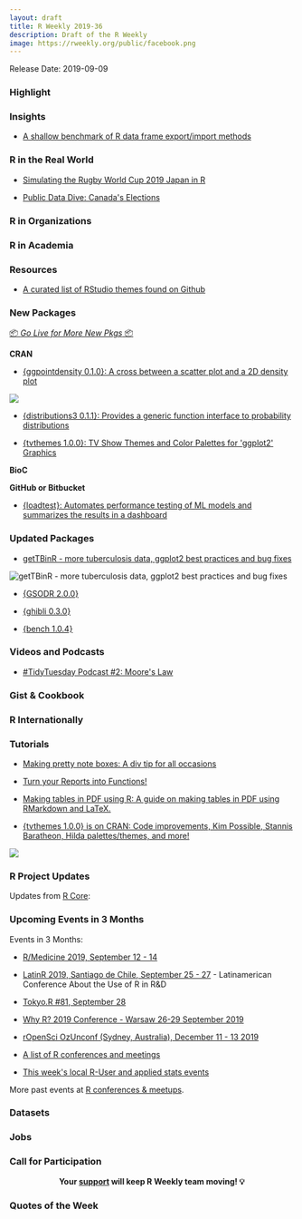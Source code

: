 ```yaml
---
layout: draft
title: R Weekly 2019-36
description: Draft of the R Weekly
image: https://rweekly.org/public/facebook.png
---
```


Release Date: 2019-09-09

###  Highlight




### Insights

+ [A shallow benchmark of R data frame export/import methods ](https://data.nozav.org/post/2019-r-data-frame-benchmark/)


### R in the Real World

+ [Simulating the Rugby World Cup 2019 Japan in R](http://statsonthe.cloud/2019/09/06/simulating-the-rugby-world-cup-2019-japan-in-r/)

+ [Public Data Dive: Canada's Elections](https://fishandwhistle.net/post/2019/public-data-dive-elections-canada/)

###  R in Organizations




###  R in Academia



###  Resources

+ [A curated list of RStudio themes found on Github](https://github.com/mkearney/rstudiothemes)

###  New Packages

<p class="added-hostname"><a href="https://rweekly.org/live" target="_blank" class="externalLink">📦 <i>Go Live for More New Pkgs</i> 📦</a></p>

**CRAN**

+ [{ggpointdensity 0.1.0}: A cross between a scatter plot and a 2D density plot](https://github.com/LKremer/ggpointdensity)

![](https://raw.githubusercontent.com/rweekly/image/master/2019-09-09/geom_pointdensity2.png)

+ [{distributions3 0.1.1}: Provides a generic function interface to probability distributions](https://www.alexpghayes.com/blog/announcing-the-distributions3-package/)

+ [{tvthemes 1.0.0}: TV Show Themes and Color Palettes for 'ggplot2' Graphics](https://cran.r-project.org/package=tvthemes)

**BioC**



**GitHub or Bitbucket**

+ [{loadtest}: Automates performance testing of ML models and summarizes the results in a dashboard](https://github.com/tmobile/loadtest)

### Updated Packages

+ [getTBinR - more tuberculosis data, ggplot2 best practices and bug fixes](https://www.samabbott.co.uk/post/gettbinr-7-0/)

![getTBinR - more tuberculosis data, ggplot2 best practices and bug fixes](https://raw.githubusercontent.com/seabbs/seabbs.github.io/sources/static/img/getTBinR/storyboard-7-0.png)

+ [{GSODR 2.0.0}](https://docs.ropensci.org/GSODR/index.html)

+ [{ghibli 0.3.0}](https://ewenme.github.io/ghibli/)

+ [{bench 1.0.4}](http://bench.r-lib.org/)

###  Videos and Podcasts

+ [#TidyTuesday Podcast #2: Moore's Law](https://tidytuesday.fireside.fm/2)

### Gist & Cookbook



### R Internationally



###  Tutorials

+ [Making pretty note boxes: A div tip for all occasions](http://desiree.rbind.io/post/2019/making-tip-boxes-with-bookdown-and-rmarkdown/)

+ [Turn your Reports into Functions!](https://daranzolin.github.io/2019-09-03-reports-as-functions/)

+ [Making tables in PDF using R: A guide on making tables in PDF using RMarkdown and LaTeX.](https://sharleenw.rbind.io/post/tables_in_pdf/making-pdf-tables-in-r/)

+ [{tvthemes 1.0.0} is on CRAN: Code improvements, Kim Possible, Stannis Baratheon, Hilda palettes/themes, and more!](https://ryo-n7.github.io/2019-09-06-tvthemes-CRAN-announcement/)

![](https://raw.githubusercontent.com/rweekly/image/master/2019-09-09/tvthemes_v1plot2.png)

<!--<div class="post-more-begi
n></div><div class="post-more-end"></div>-->

###  R Project Updates

Updates from [R Core](http://developer.r-project.org/blosxom.cgi/R-devel/NEWS):


###  Upcoming Events in 3 Months

Events in 3 Months:

+ [R/Medicine 2019, September 12 - 14](https://r-medicine.com/)

+ [LatinR 2019, Santiago de Chile, September 25 - 27](http://latin-r.com) - Latinamerican Conference About the Use of R in R&D

+ [Tokyo.R #81, September 28](https://tokyor.connpass.com/)

+ [Why R? 2019 Conference - Warsaw 26-29 September 2019](http://whyr.pl/2019/)

+ [rOpenSci OzUnconf (Sydney, Australia), December 11 - 13 2019](https://ozunconf19.ropensci.org/)

+ [A list of R conferences and meetings](https://jumpingrivers.github.io/meetingsR/events.html)

+ [This week's local R-User and applied stats events](https://community.rstudio.com/c/irl)


More past events at [R conferences & meetups](https://conf.rweekly.org).


### Datasets

### Jobs




###  Call for Participation


<p class="hide-support added-hostname support-rweekly" style="text-align: center;font-weight: bold;">Your <a class="non-visited externalLink" href="https://www.patreon.com/rweekly" onclick="pas(this)">support</a> will keep R Weekly team moving! 💡</p>

###  Quotes of the Week

